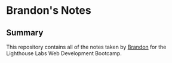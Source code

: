 # Brandon's Notes

## Summary 

This repository contains all of the notes taken by [Brandon](https://github.com/brandon236) for the Lighthouse Labs Web Development Bootcamp.

